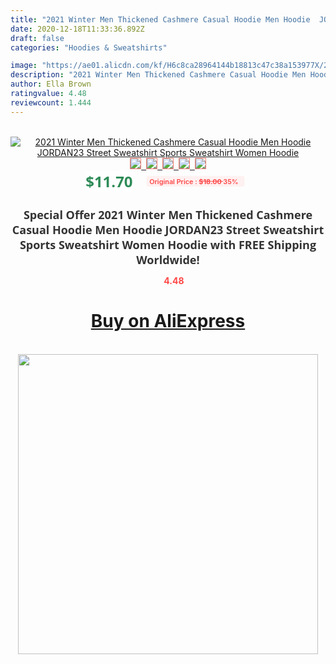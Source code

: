 ```yaml
---
title: "2021 Winter Men Thickened Cashmere Casual Hoodie Men Hoodie  JORDAN23 Street Sweatshirt  Sports Sweatshirt Women Hoodie"
date: 2020-12-18T11:33:36.892Z
draft: false
categories: "Hoodies & Sweatshirts"

image: "https://ae01.alicdn.com/kf/H6c8ca28964144b18813c47c38a153977X/2021-Winter-Men-Thickened-Cashmere-Casual-Hoodie-Men-Hoodie-JORDAN23-Street-Sweatshirt-Sports-Sweatshirt-Women-Hoodie.jpg"
description: "2021 Winter Men Thickened Cashmere Casual Hoodie Men Hoodie  JORDAN23 Street Sweatshirt  Sports Sweatshirt Women Hoodie"
author: Ella Brown
ratingvalue: 4.48
reviewcount: 1.444
---
```

<br>
<div style="text-align: center;">
<a href="https://s.click.aliexpress.com/e/_Ak29jX" target="_blank" rel="nofollow noopener noreferrer"><img alt="2021 Winter Men Thickened Cashmere Casual Hoodie Men Hoodie  JORDAN23 Street Sweatshirt  Sports Sweatshirt Women Hoodie" class="magnifier-image" src="https://ae01.alicdn.com/kf/H6c8ca28964144b18813c47c38a153977X/2021-Winter-Men-Thickened-Cashmere-Casual-Hoodie-Men-Hoodie-JORDAN23-Street-Sweatshirt-Sports-Sweatshirt-Women-Hoodie.jpg_640x640.jpg">
<br>
<img style="border:1px solid salmon" src="https://ae01.alicdn.com/kf/H6c8ca28964144b18813c47c38a153977X/2021-Winter-Men-Thickened-Cashmere-Casual-Hoodie-Men-Hoodie-JORDAN23-Street-Sweatshirt-Sports-Sweatshirt-Women-Hoodie.jpg_120x120.jpg">&nbsp;&nbsp;<img style="border:1px solid salmon" src="https://ae01.alicdn.com/kf/Hf156657b40b94e5e83a08ed73ec03602s/2021-Winter-Men-Thickened-Cashmere-Casual-Hoodie-Men-Hoodie-JORDAN23-Street-Sweatshirt-Sports-Sweatshirt-Women-Hoodie.jpg_120x120.jpg">&nbsp;&nbsp;<img style="border:1px solid salmon" src="https://ae01.alicdn.com/kf/Ha7c4e4d6c43949a1bf133c7e3f5b7024e/2021-Winter-Men-Thickened-Cashmere-Casual-Hoodie-Men-Hoodie-JORDAN23-Street-Sweatshirt-Sports-Sweatshirt-Women-Hoodie.jpg_120x120.jpg">&nbsp;&nbsp;<img style="border:1px solid salmon" src="https://ae01.alicdn.com/kf/H287f1666555b4f0c8ff08afb163325201/2021-Winter-Men-Thickened-Cashmere-Casual-Hoodie-Men-Hoodie-JORDAN23-Street-Sweatshirt-Sports-Sweatshirt-Women-Hoodie.jpg_120x120.jpg">&nbsp;&nbsp;<img style="border:1px solid salmon" src="https://ae01.alicdn.com/kf/H5abfb976e7b14b0fb237eed545bc8c36m/2021-Winter-Men-Thickened-Cashmere-Casual-Hoodie-Men-Hoodie-JORDAN23-Street-Sweatshirt-Sports-Sweatshirt-Women-Hoodie.jpg_120x120.jpg"></a></div><br0>
<div style="text-align: center;"><span style="background-color: white; border: 0px; box-sizing: border-box; color: seagreen; display: inline-block; font-family: &quot;open sans&quot; , &quot;arial&quot; , &quot;helvetica&quot; , sans-serif , &quot;heiti&quot;; font-size: 24px; font-stretch: inherit; font-weight: 700; line-height: inherit; margin: 0px 10px 0px 0px; padding: 0px; vertical-align: middle;">$11.70 </span>
<span style="background: rgb(255 , 241 , 241); border-radius: 3px; border: 0px; box-sizing: border-box; color: #ff4747; display: inline-block; font-family: inherit; font-size: 12px; font-stretch: inherit; font-style: inherit; font-variant: inherit; font-weight: 600; line-height: inherit; margin: 0px; padding: 2px 5px; transform: scale(0.9); vertical-align: middle;">Original Price : <b style="text-decoration: line-through;">$18.00 </b> 35%&nbsp;&nbsp;</span></div>
<h1 style="color: #333333; display: inline-block; font-family: &quot;open sans&quot; , &quot;arial&quot; , &quot;helvetica&quot; , sans-serif , &quot;heiti&quot;; font-size: 18px; font-stretch: inherit; font-weight: 700; text-align: center;">Special Offer 2021 Winter Men Thickened Cashmere Casual Hoodie Men Hoodie  JORDAN23 Street Sweatshirt  Sports Sweatshirt Women Hoodie with FREE Shipping Worldwide!</h1>
<div style="color: #ff4747; text-align: center;">
<img src="https://4.bp.blogspot.com/-M0ZcTcb-5uY/XleCXlxnR4I/AAAAAAAAAEc/OrjgMkXV1oMQFaCRZj5HQwOCBcu3w1FegCPcBGAYYCw/s1600/star.png" style="height: 15px;">&nbsp;<b>4.48</b></div>
<div class="button_cont" align="center"><a class="buynow_a" href="https://s.click.aliexpress.com/e/_Ak29jX" target="_blank" rel="nofollow noopener noreferrer"><H1>Buy on AliExpress</H1></a></div><br>
<div class="separator" style="clear: both; text-align: center;">
<img src="https://lh3.googleusercontent.com/-pTy5HemUv9M/XlePHvY0dAI/AAAAAAAAAE4/0nX5iRUoIWY8eMW9Dpxeirr157OZliDIgCLcBGAsYHQ/s1600/badge.gif" width="480">
</div>
